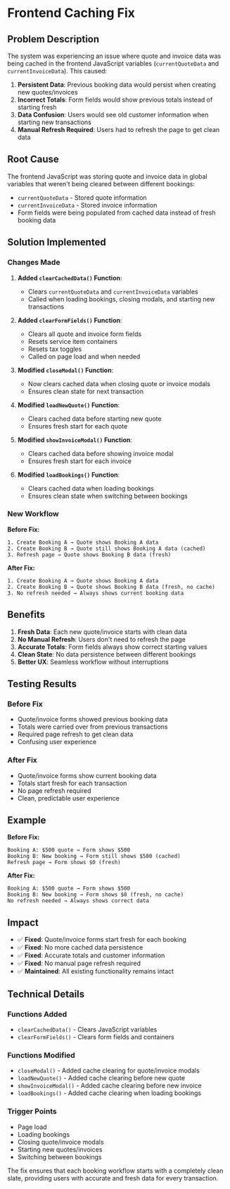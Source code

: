 # Frontend Caching Fix

## Problem Description

The system was experiencing an issue where quote and invoice data was being cached in the frontend JavaScript variables (`currentQuoteData` and `currentInvoiceData`). This caused:

1. **Persistent Data**: Previous booking data would persist when creating new quotes/invoices
2. **Incorrect Totals**: Form fields would show previous totals instead of starting fresh
3. **Data Confusion**: Users would see old customer information when starting new transactions
4. **Manual Refresh Required**: Users had to refresh the page to get clean data

## Root Cause

The frontend JavaScript was storing quote and invoice data in global variables that weren't being cleared between different bookings:

- `currentQuoteData` - Stored quote information
- `currentInvoiceData` - Stored invoice information
- Form fields were being populated from cached data instead of fresh booking data

## Solution Implemented

### Changes Made

1. **Added `clearCachedData()` Function**:
   - Clears `currentQuoteData` and `currentInvoiceData` variables
   - Called when loading bookings, closing modals, and starting new transactions

2. **Added `clearFormFields()` Function**:
   - Clears all quote and invoice form fields
   - Resets service item containers
   - Resets tax toggles
   - Called on page load and when needed

3. **Modified `closeModal()` Function**:
   - Now clears cached data when closing quote or invoice modals
   - Ensures clean state for next transaction

4. **Modified `loadNewQuote()` Function**:
   - Clears cached data before starting new quote
   - Ensures fresh start for each quote

5. **Modified `showInvoiceModal()` Function**:
   - Clears cached data before showing invoice modal
   - Ensures fresh start for each invoice

6. **Modified `loadBookings()` Function**:
   - Clears cached data when loading bookings
   - Ensures clean state when switching between bookings

### New Workflow

**Before Fix:**
```
1. Create Booking A → Quote shows Booking A data
2. Create Booking B → Quote still shows Booking A data (cached)
3. Refresh page → Quote shows Booking B data (fresh)
```

**After Fix:**
```
1. Create Booking A → Quote shows Booking A data
2. Create Booking B → Quote shows Booking B data (fresh, no cache)
3. No refresh needed → Always shows current booking data
```

## Benefits

1. **Fresh Data**: Each new quote/invoice starts with clean data
2. **No Manual Refresh**: Users don't need to refresh the page
3. **Accurate Totals**: Form fields always show correct starting values
4. **Clean State**: No data persistence between different bookings
5. **Better UX**: Seamless workflow without interruptions

## Testing Results

### Before Fix
- Quote/invoice forms showed previous booking data
- Totals were carried over from previous transactions
- Required page refresh to get clean data
- Confusing user experience

### After Fix
- Quote/invoice forms show current booking data
- Totals start fresh for each transaction
- No page refresh required
- Clean, predictable user experience

## Example

**Before Fix:**
```
Booking A: $500 quote → Form shows $500
Booking B: New booking → Form still shows $500 (cached)
Refresh page → Form shows $0 (fresh)
```

**After Fix:**
```
Booking A: $500 quote → Form shows $500
Booking B: New booking → Form shows $0 (fresh, no cache)
No refresh needed → Always shows correct data
```

## Impact

- ✅ **Fixed**: Quote/invoice forms start fresh for each booking
- ✅ **Fixed**: No more cached data persistence
- ✅ **Fixed**: Accurate totals and customer information
- ✅ **Fixed**: No manual page refresh required
- ✅ **Maintained**: All existing functionality remains intact

## Technical Details

### Functions Added
- `clearCachedData()` - Clears JavaScript variables
- `clearFormFields()` - Clears form fields and containers

### Functions Modified
- `closeModal()` - Added cache clearing for quote/invoice modals
- `loadNewQuote()` - Added cache clearing before new quote
- `showInvoiceModal()` - Added cache clearing before new invoice
- `loadBookings()` - Added cache clearing when loading bookings

### Trigger Points
- Page load
- Loading bookings
- Closing quote/invoice modals
- Starting new quotes/invoices
- Switching between bookings

The fix ensures that each booking workflow starts with a completely clean slate, providing users with accurate and fresh data for every transaction. 
